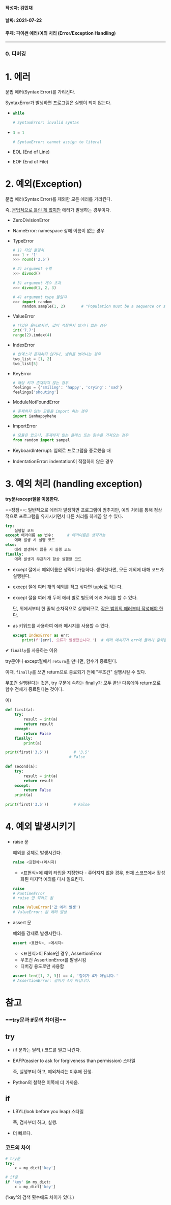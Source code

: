 #### 작성자: 김민채

#### 날짜: 2021-07-22

#### 주제: 파이썬 에러/예외 처리 (Error/Exception Handling)

---

### 0. 디버깅

# 1. 에러

문법 에러(Syntax Error)를 가리킨다.

SyntaxError가 발생하면 프로그램은 실행이 되지 않는다.

- ```python
  while
  
  # SyntaxError: invalid syntax
  ```

- ```python
  3 = 1
  
  # SyntaxError: cannot assign to literal
  ```

- EOL (End of Line)

- EOF (End of File)

# 2. 예외(Exception)

문법 에러(Syntax Error)를 제외한 모든 에러를 가리킨다. 

즉, <u>문법적으로 틀린 게 없지만</u> 에러가 발생하는 경우이다.

- ZeroDivisionError

- NameError: namespace 상에 이름이 없는 경우

- TypeError

  ```python
  # 1) 타입 불일치
  >>> 1 + '1'
  >>> round('2.5')
  
  # 2) argument 누락
  >>> divmod()
      
  # 3) argument 개수 초과
  >>> divmod(1, 2, 3)
  
  # 4) argument type 불일치
  >>> import random
      random.sample(1, 2)		# "Population must be a sequence or set."
  ```

- ValueError

  ```python
  # 타입은 올바르지만, 값이 적절하지 않거나 없는 경우
  int('7.7')
  range(2).index(4)
  ```

- IndexError

  ```python
  # 인덱스가 존재하지 않거나, 범위를 벗어나는 경우
  two_list = [1, 2]
  two_list[5]
  ```

- KeyError

  ```python
  # 해당 키가 존재하지 않는 경우
  feelings = {'smiling': 'happy', 'crying': 'sad'}
  feelings['shouting']
  ```

- ModuleNotFoundError

  ```python
  # 존재하지 않는 모듈을 import 하는 경우
  import iamhappyhehe
  ```

- ImportError

  ```python
  # 모듈은 있으나, 존재하지 않는 클래스 또는 함수를 가져오는 경우
  from random import sampel
  ```

- KeyboardInterrupt: 임의로 프로그램을 종료했을 때

- IndentationError: indentation이 적절하지 않은 경우

# 3. 예외 처리 (handling exception)

**try문/except절을 이용한다.**

==장점==: 일반적으로 에러가 발생하면 프로그램이 멈추지만, 예외 처리를 통해 정상적으로 프로그램을 유지시키면서 다른 처리를 하게끔 할 수 있다.

```python
try:
    실행할 코드
except 에러이름 as 변수:		# 에러이름은 생략가능
    에러 발생 시 실행 코드
else:
    에러 발생하지 않을 시 실행 코드
finally:
    에러 발생과 무관하게 항상 실행할 코드
```

- except 절에서 예외이름은 생략이 가능하다. 생략한다면, 모든 예외에 대해 코드가 실행된다.

- except 절에 여러 개의 예외를 적고 싶다면 tuple로 적는다.

- except 절을 여러 개 두어 에러 별로 별도의 에러 처리를 할 수 있다.

  단, 위에서부터 한 줄씩 순차적으로 실행되므로, <u>작은 범위의 에러부터 작성해야 한다.</u>

- as 키워드를 사용하여 에러 메시지를 사용할 수 있다.

  ```python
  except IndexError as err:
      print(f'{err}, 오류가 발생했습니다.')	# 에러 메시지가 err에 들어가 출력됨
  ```

✔ `finally`를 사용하는 이유

try문이나 except절에서 `return`을 만나면, 함수가 종료된다.

이때, `finally`를 쓰면 return으로 종료되기 전에 "무조건" 실행시킬 수 있다.

무조건 실행된다는 것은, try 구문에 속하는 finally가 모두 끝난 다음에야 return으로 함수 전체가 종료된다는 것이다.

예)

```python
def first(a):
    try:
        result = int(a)
        return result
    except:
        return False
    finally:
        print(a)

print(first('3.5'))			  # '3.5'
							# False
        
def second(a):
    try:
        result = int(a)
        return result
    except:
        return False
    print(a)
       
print(first('3.5'))			  # False
```

# 4. 예외 발생시키기

* raise 문

  예외를 강제로 발생시킨다.

  ```python
  raise <표현식>(메시지)
  ```

  - <표현식>에 예외 타입을 지정한다 - 주어지지 않을 경우, 현재 스코프에서 활성화된 마지막 예외를 다시 일으킨다.

  ```python
  raise
  # RuntimeError
  # raise 만 적어도 됨
  
  raise ValueError('값 에러 발생')
  # ValueError: 값 에러 발생
  ```

  

* assert 문

  예외를 강제로 발생시킨다.

  ```python
  assert <표현식>, <메시지>
  ```

  - <표현식>이 False인 경우, AssertionError
  - 무조건 AssertionError를 발생시킴
  - 디버깅 용도로만 사용함

  ```python
  assert len([1, 2, 3]) == 4, '길이가 4가 아닙니다.'
  # AssertionError: 길이가 4가 아닙니다.
  ```

# 참고

### ==try문과 if문의 차이점==

## try

- (if 문과는 달리,) 코드를 밀고 나간다.

- EAFP(easier to ask for forgiveness than permission) 스타일

  즉, 실행부터 하고, 예외처리는 이후에 진행.

- Python의 철학은 이쪽에 더 가까움.

## if

- LBYL(look before you leap) 스타일

  즉, 검사부터 하고, 실행.
  
- 더 빠르다.

### 코드의 차이

```python
# try문
try:
    x = my_dict['key']

# if문
if 'key' in my_dict:
    x = my_dict['key']
```

('key'의 검색 횟수에도 차이가 있다.)